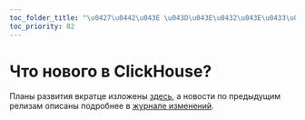 ```yaml
---
toc_folder_title: "\u0427\u0442\u043E \u043D\u043E\u0432\u043E\u0433\u043E?"
toc_priority: 82
---
```


# Что нового в ClickHouse?

Планы развития вкратце изложены [здесь](extended-roadmap.md), а новости по предыдущим релизам описаны подробнее в [журнале изменений](changelog/index.md).
